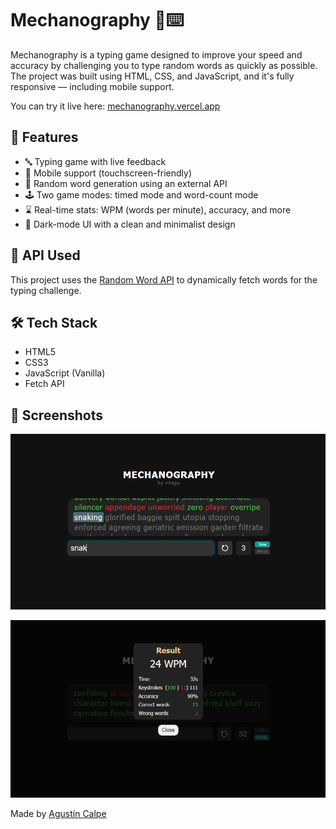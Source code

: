 
# Mechanography 🧠⌨️

Mechanography is a typing game designed to improve your speed and accuracy by challenging you to type random words as quickly as possible. The project was built using HTML, CSS, and JavaScript, and it's fully responsive — including mobile support.

You can try it live here: [mechanography.vercel.app](https://mechanography.vercel.app)

## 🚀 Features

- 🔤 Typing game with live feedback
- 📱 Mobile support (touchscreen-friendly)
- 🧠 Random word generation using an external API
- 🕹️ Two game modes: timed mode and word-count mode
- ⌛ Real-time stats: WPM (words per minute), accuracy, and more
- 🌙 Dark-mode UI with a clean and minimalist design

## 🔗 API Used

This project uses the [Random Word API](https://random-word-api.vercel.app/api) to dynamically fetch words for the typing challenge.

## 🛠️ Tech Stack

- HTML5
- CSS3
- JavaScript (Vanilla)
- Fetch API

## 📸 Screenshots

![Mechanography Screenshot](images/screenshot-1.png)

![Mechanography Screenshot 2](images/screenshot-2.png)


Made by [Agustín Calpe](https://www.linkedin.com/in/agustin-calpe/)
